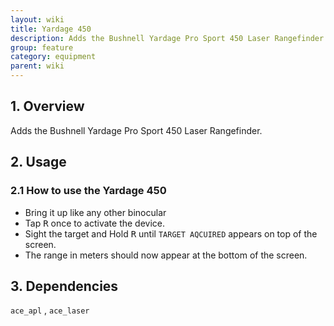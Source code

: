 ```yaml
---
layout: wiki
title: Yardage 450
description: Adds the Bushnell Yardage Pro Sport 450 Laser Rangefinder
group: feature
category: equipment
parent: wiki
---
```


## 1. Overview

Adds the Bushnell Yardage Pro Sport 450 Laser Rangefinder.

## 2. Usage

### 2.1 How to use the Yardage 450
- Bring it up like any other binocular
- Tap <kbd>R</kbd> once to activate the device.
- Sight the target and Hold <kbd>R</kbd> until `TARGET AQCUIRED` appears on top of the screen.
- The range in meters should now appear at the bottom of the screen.

## 3. Dependencies

`ace_apl` , `ace_laser`
